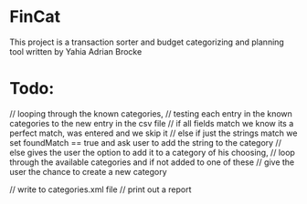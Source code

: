 # FinCat
This project is a transaction sorter and budget categorizing and planning tool written by Yahia Adrian Brocke

# Todo:

// looping through the known categories,
// testing each entry in the known categories to the new entry in the csv file
// if all fields match we know its a perfect match, was entered and we skip it
// else if just the strings match we set foundMatch == true and ask user to add the string to the category
// else gives the user the option to add it to a category of his choosing,
// loop through the available categories and if not added to one of these
// give the user the chance to create a new category

// write to categories.xml file
// print out a report